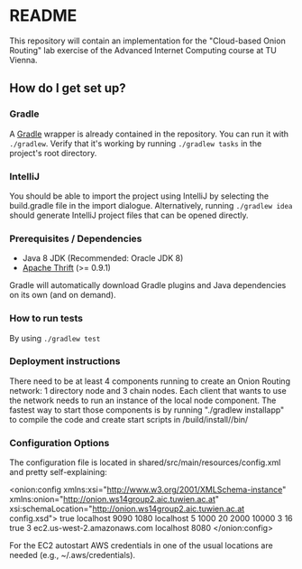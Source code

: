 # README #
This repository will contain an implementation for the "Cloud-based Onion Routing" lab exercise of the Advanced Internet Computing course at TU Vienna.

## How do I get set up? ##

### Gradle ###

A [Gradle](https://gradle.org) wrapper is already contained in the repository. You can run it with `./gradlew`. Verify
that it's working by running `./gradlew tasks` in the project's root directory.

### IntelliJ ###

You should be able to import the project using IntelliJ by selecting the
build.gradle file in the import dialogue. Alternatively, running `./gradlew idea`
should generate IntelliJ project files that can be opened directly.

### Prerequisites / Dependencies ###

* Java 8 JDK (Recommended: Oracle JDK 8)
* [Apache Thrift](https://thrift.apache.org/) (>= 0.9.1)

Gradle will automatically download Gradle plugins and Java dependencies on its 
own (and on demand).

### How to run tests ###

By using `./gradlew test`

### Deployment instructions ###

There need to be at least 4 components running to create an Onion Routing network: 1 directory node and 3 chain nodes. Each client that wants to use the network needs to run an instance of the local node component.
The fastest way to start those components is by running "./gradlew installapp" to compile the code and create start scripts in <component>/build/install/<component>/bin/

### Configuration Options ###

The configuration file is located in shared/src/main/resources/config.xml and pretty self-explaining:

<?xml version="1.0" encoding="UTF-8" ?>
<onion:config xmlns:xsi="http://www.w3.org/2001/XMLSchema-instance"
              xmlns:onion="http://onion.ws14group2.aic.tuwien.ac.at"
              xsi:schemaLocation="http://onion.ws14group2.aic.tuwien.ac.at config.xsd">
	<node>
		<common>
			<local-mode>true</local-mode> <!-- true to run all components locally for testing purposes //-->
			<host>localhost</host> <!-- hostname/ip address of the directory node //-->
			<port>9090</port> <!-- listening port of the directory node //-->
		</common>
		<local>
			<server-port>1080</server-port> <!-- listening port of the SOCKS5 interface //-->
			<listening-host>localhost</listening-host> <!-- listening hostname/address of the SOCKS5 interface //-->
			<cellworkers-per-connectionworker>5</cellworkers-per-connectionworker> <!-- number of simultaneous cell workers per connection worker //-->
		</local>
		<chain>
			<heartbeat-interval>1000</heartbeat-interval> <!-- interval between heartbeat messages, in ms //-->
			<cellworkers-per-connectionworker>20</cellworkers-per-connectionworker> <!-- number of simultaneous cell workers per connection worker //-->
			<targetworker-timeout>2000</targetworker-timeout> <!-- timeout for connections to a target host, in ms //-->
		</chain>
		<directory>
			<heartbeat-timeout>10000</heartbeat-timeout> <!-- timeout interval until a chain node is regarded as inactive, in ms //-->
			<thriftworker>        <!-- minimum and maximum number of worker threads for the thrift interface //-->
				<min>3</min>
				<max>16</max>
			</thriftworker>
			<autostart>true</autostart>       <!-- whether to autostart EC2 instances for chain nodes //-->
			<numberofnodes>3</numberofnodes>  <!-- how many nodes should be auto started //-->
			<region>ec2.us-west-2.amazonaws.com</region> <!-- endpoint of the region in which nodes are autostarted //-->
		</directory>
	</node>
	<target-service>          <!-- host/address and port where the target service is running //-->
		<host>localhost</host>
		<port>8080</port>
	</target-service>
</onion:config>

For the EC2 autostart AWS credentials in one of the usual locations are needed (e.g., ~/.aws/credentials).